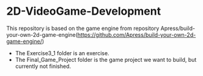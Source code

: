 # 2D-VideoGame-Development
This repository is based on the game engine from repository Apress/build-your-own-2d-game-engine(https://github.com/Apress/build-your-own-2d-game-engine/)

* The Exercise3_1 folder is an exercise.
* The Final_Game_Project folder is the game project we want to build, but currently not finished.


